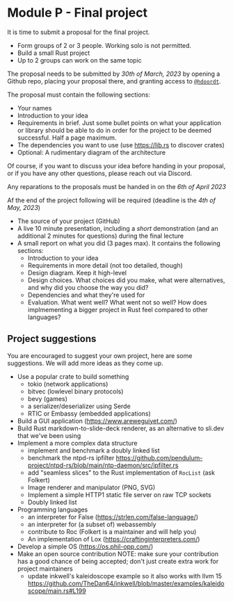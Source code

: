 # Module P - Final project

It is time to submit a proposal for the final project.

- Form groups of 2 or 3 people. Working solo is not permitted.
- Build a small Rust project
- Up to 2 groups can work on the same topic

The proposal needs to be submitted by _30th of March, 2023_ by opening a Github repo, placing your proposal there, and granting access to [`@hdoordt`](https://github.com/hdoordt/).

The proposal must contain the following sections:
- Your names
- Introduction to your idea
- Requirements in brief. Just some bullet points on what your application or library should be able to do in order for the project to be deemed successful. Half a page maximum.
- The dependencies you want to use (use <https://lib.rs> to discover crates)
- Optional: A rudimentary diagram of the architecture

Of course, if you want to discuss your idea before handing in your proposal, or if you have any other questions, please reach out via Discord.

Any reparations to the proposals must be handed in on the _6th of April 2023_


Af the end of the project following will be required (deadline is the _4th of May, 2023_)

- The source of your project (GitHub)
- A live 10 minute presentation, including a _short_ demonstration (and an additional 2 minutes for questions) during the final lecture
- A small report on what you did (3 pages max). It contains the following sections:
    - Introduction to your idea
    - Requirements in more detail (not too detailed, though)
    - Design diagram. Keep it high-level
    - Design choices. What choices did you make, what were alternatives, and why did you choose the way you did?
    - Dependencies and what they're used for
    - Evaluation. What went well? What went not so well? How does implmementing a bigger project in Rust feel compared to other languages?

## Project suggestions

You are encouraged to suggest your own project, here are some suggestions. We will add more ideas as they come up.

- Use a popular crate to build something
    - tokio (network applications)
    - bitvec (lowlevel binary protocols)
    - bevy (games)
    - a serializer/deserializer using Serde
    - RTIC or Embassy (embedded applications)
- Build a GUI application (https://www.areweguiyet.com/)
- Build Rust markdown-to-slide-deck renderer, as an alternative to sli.dev that we've been using
- Implement a more complex data structure
    - implement and benchmark a doubly linked list
    - benchmark the ntpd-rs ipfilter https://github.com/pendulum-project/ntpd-rs/blob/main/ntp-daemon/src/ipfilter.rs
    - add "seamless slices" to the Rust implementation of `RocList` (ask Folkert)
    - Image renderer and manipulator (PNG, SVG)
    - Implement a simple HTTP1 static file server on raw TCP sockets
    - Doubly linked list
- Programming languages
    - an interpreter for False (https://strlen.com/false-language/)
    - an interpreter for (a subset of) webassembly
    - contribute to Roc (Folkert is a maintainer and will help you)
    - An implementation of Lox (https://craftinginterpreters.com/)
- Develop a simple OS (https://os.phil-opp.com/)
- Make an open source contribution
    NOTE: make sure your contribution has a good chance of being accepted; don't just create extra work for project maintainers 
    - update inkwell's kaleidoscope example so it also works with llvm 15 https://github.com/TheDan64/inkwell/blob/master/examples/kaleidoscope/main.rs#L199